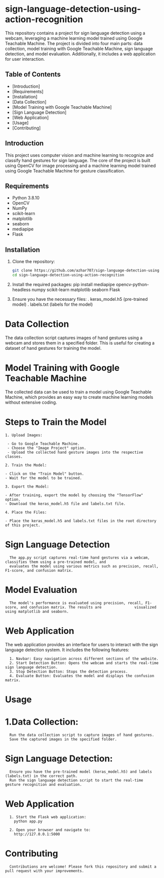 # sign-language-detection-using-action-recognition

This repository contains a project for sign language detection using a webcam, leveraging a machine learning model trained using Google Teachable Machine. The project is divided into four main parts: data collection, model training with Google Teachable Machine, sign language detection, and model evaluation. Additionally, it includes a web application for user interaction.

## Table of Contents
- [Introduction]
- [Requirements]
- [Installation]
- [Data Collection]
- [Model Training with Google Teachable Machine]
- [Sign Language Detection]
- [Web Application]
- [Usage]
- [Contributing]
## Introduction

   This project uses computer vision and machine learning to recognize and classify hand gestures for sign language. The       core of the project is built using OpenCV for image processing and a machine learning model trained using Google            Teachable Machine for gesture classification.

## Requirements

   - Python 3.8.10
   - OpenCV
   - NumPy
   - scikit-learn
   - matplotlib
   - seaborn
   - mediapipe
   - Flask

## Installation

1. Clone the repository:
   ```sh
   git clone https://github.com/azhar707/sign-language-detection-using-action-recognition
   cd sign-language-detection-using-action-recognition

2. Install the required packages:
   pip install mediapipe opencv-python-headless numpy scikit-learn matplotlib seaborn Flask

4. Ensure you have the necessary files:
    . keras_model.h5 (pre-trained model)
    . labels.txt (labels for the model)



# Data Collection
   The data collection script captures images of hand gestures using a webcam and stores them in a specified folder. This      is useful for creating a dataset of hand gestures for training the model.


# Model Training with Google Teachable Machine
   The collected data can be used to train a model using Google Teachable Machine, which provides an easy way to create         machine learning models without extensive coding.

  # Steps to Train the Model
    1. Upload Images:

     - Go to Google Teachable Machine.
     - Choose the "Image Project" option.
     - Upload the collected hand gesture images into the respective classes.
     
    2. Train the Model:

    - Click on the "Train Model" button.
    - Wait for the model to be trained.
    
    3. Export the Model:

    - After training, export the model by choosing the "TensorFlow" option.
    - Download the keras_model.h5 file and labels.txt file.
    
    4. Place the Files:

    - Place the keras_model.h5 and labels.txt files in the root directory of this project.

# Sign Language Detection
      The app.py script captures real-time hand gestures via a webcam, classifies them using a pre-trained model, and 
      evaluates the model using various metrics such as precision, recall, F1-score, and confusion matrix.

# Model Evaluation
      The model's performance is evaluated using precision, recall, F1-score, and confusion matrix. The results are               visualized using matplotlib and seaborn.

# Web Application
   The web application provides an interface for users to interact with the sign language detection system. It includes the 
   following features:

      1. Navbar: Easy navigation across different sections of the website.
      2. Start Detection Button: Opens the webcam and starts the real-time sign language detection.
      3. Stop Detection Button: Stops the detection process.
      4. Evaluate Button: Evaluates the model and displays the confusion matrix.

# Usage
# 1.Data Collection:
      Run the data collection script to capture images of hand gestures.
      Save the captured images in the specified folder.

# Sign Language Detection:

      Ensure you have the pre-trained model (keras_model.h5) and labels (labels.txt) in the correct path.
      Run the sign language detection script to start the real-time gesture recognition and evaluation.

# Web Application
      1. Start the Flask web application:
        python app.py

      2. Open your browser and navigate to:
        http://127.0.0.1:5000

# Contributing

      Contributions are welcome! Please fork this repository and submit a pull request with your improvements.
